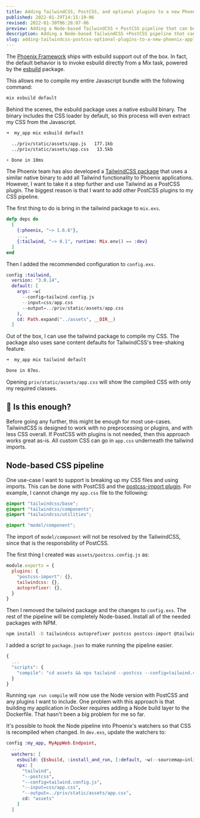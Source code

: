 ```yaml
---
title: Adding TailwindCSS, PostCSS, and optional plugins to a new Phoenix application
published: 2022-01-29T14:15:19-06
revised: 2022-01-30T06:28:07-06
preview: Adding a Node-based TailwindCSS + PostCSS pipeline that can be invoked from a Mix task.
description: Adding a Node-based TailwindCSS +PostCSS pipeline that can be invoked from a Mix task.
slug: adding-tailwindcss-postcss-optional-plugins-to-a-new-phoenix-application
---
```


The [Phoenix Framework](https://www.phoenixframework.org) ships with esbuild support out of the box. In fact, the default behavior is to invoke esbuild directly from a Mix task, powered by the [esbuild](https://github.com/phoenixframework/esbuild) package.

This allows me to compile my entire Javascript bundle with the following command:

```bash
mix esbuild default
```

Behind the scenes, the esbuild package uses a native esbuild binary. The binary includes the CSS loader by default, so this process will even extract my CSS from the Javascript.

```bash
➜  my_app mix esbuild default

  ../priv/static/assets/app.js   177.1kb
  ../priv/static/assets/app.css   13.5kb

⚡ Done in 10ms
```

The Phoenix team has also developed a [TailwindCSS package](https://hex.pm/packages/tailwind) that uses a similar native binary to add all Tailwind functionality to Phoenix applications. However, I want to take it a step further and use Tailwind as a PostCSS plugin. The biggest reason is that I want to add other PostCSS plugins to my CSS pipeline.

The first thing to do is bring in the tailwind package to `mix.exs`.

```elixir
defp deps do
  [
    {:phoenix, "~> 1.6.6"},
    ...,
    {:tailwind, "~> 0.1", runtime: Mix.env() == :dev}
  ]
end
```

Then I added the recommended configuration to `config.exs`.

```elixir
config :tailwind,
  version: "3.0.14",
  default: [
    args: ~w(
      --config=tailwind.config.js
      --input=css/app.css
      --output=../priv/static/assets/app.css
    ),
    cd: Path.expand("../assets", __DIR__)
  ]
```

Out of the box, I can use the tailwind package to compile my CSS. The package also uses sane content defaults for TailwindCSS's tree-shaking feature.

```bash
➜  my_app mix tailwind default

Done in 87ms.
```

Opening `priv/static/assets/app.css` will show the compiled CSS with only my required classes.

## 🛑 Is this enough?

Before going any further, this might be enough for most use-cases. TailwindCSS is designed to work with no preprocessing or plugins, and with less CSS overall. If PostCSS with plugins is not needed, then this approach works great as-is. All custom CSS can go in `app.css` underneath the tailwind imports.

## Node-based CSS pipeline

One use-case I want to support is breaking up my CSS files and using imports. This can be done with PostCSS and the [postcss-import plugin](https://github.com/postcss/postcss-import). For example, I cannot change my `app.css` file to the following:

```css
@import "tailwindcss/base";
@import "tailwindcss/components";
@import "tailwindcss/utilities";

@import "model/component";
```

The import of `model/component` will not be resolved by the TailwindCSS, since that is the responsbility of PostCSS.

The first thing I created was `assets/postcss.config.js` as:

```javascript
module.exports = {
  plugins: {
    "postcss-import": {},
    tailwindcss: {},
    autoprefixer: {},
  }
}
```

Then I removed the tailwind package and the changes to `config.exs`. The rest of the pipeline will be completely Node-based. Install all of the needed packages with NPM.

```bash
npm install -D tailwindcss autoprefixer postcss postcss-import @tailwindcss/forms
```

I added a script to `package.json` to make running the pipeline easier.

```javascript
{
  ...
  "scripts": {
    "compile": "cd assets && npx tailwind --postcss --config=tailwind.config.js --input=css/app.css --output=../priv/static/assets/app.css",
  }
}
```

Running `npm run compile` will now use the Node version with PostCSS and any plugins I want to include. One problem with this approach is that building my application in Docker requires adding a Node build layer to the Dockerfile. That hasn't been a big problem for me so far.

It's possible to hook the Node pipeline into Phoenix's watchers so that CSS is recompiled when changed. In `dev.exs`, update the watchers to:

```elixir
config :my_app, MyAppWeb.Endpoint,
  ...
  watchers: [
    esbuild: {Esbuild, :install_and_run, [:default, ~w(--sourcemap=inline --watch)]},
    npx: [
      "tailwind",
      "--postcss",
      "--config=tailwind.config.js",
      "--input=css/app.css",
      "--output=../priv/static/assets/app.css",
      cd: "assets"
    ]
  ]
```
